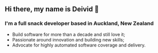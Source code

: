 ## Hi there, my name is Deivid 👋

### I'm a full snack developer based in Auckland, New Zealand

- Build software for more than a decade and still love it;
- Passionate around innovation and building new skills;
- Advocate for highly automated software coverage and delivery.

<!--
**deividfortuna/deividfortuna** is a ✨ _special_ ✨ repository because its `README.md` (this file) appears on your GitHub profile.

Here are some ideas to get you started:

- 🔭 I’m currently working on ...
- 🌱 I’m currently learning ...
- 👯 I’m looking to collaborate on ...
- 🤔 I’m looking for help with ...
- 💬 Ask me about ...
- 📫 How to reach me: ...
- 😄 Pronouns: ...
- ⚡ Fun fact: ...
-->
